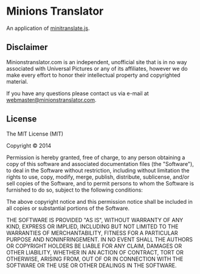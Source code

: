 Minions Translator
===
An application of [minitranslate.js](http://minitranslate.herokuapp.com).

## Disclaimer

Minionstranslator.com is an independent, unofficial site that is in no way associated with Universal Pictures or any of its affiliates, however we do make every effort to honor their intellectual property and copyrighted material.

If you have any questions please contact us via e-mail at webmaster@minionstranslator.com.

## License

The MIT License (MIT)

Copyright &copy; 2014

Permission is hereby granted, free of charge, to any person obtaining a copy
of this software and associated documentation files (the "Software"), to deal
in the Software without restriction, including without limitation the rights
to use, copy, modify, merge, publish, distribute, sublicense, and/or sell
copies of the Software, and to permit persons to whom the Software is
furnished to do so, subject to the following conditions:

The above copyright notice and this permission notice shall be included in
all copies or substantial portions of the Software.

THE SOFTWARE IS PROVIDED "AS IS", WITHOUT WARRANTY OF ANY KIND, EXPRESS OR
IMPLIED, INCLUDING BUT NOT LIMITED TO THE WARRANTIES OF MERCHANTABILITY,
FITNESS FOR A PARTICULAR PURPOSE AND NONINFRINGEMENT. IN NO EVENT SHALL THE
AUTHORS OR COPYRIGHT HOLDERS BE LIABLE FOR ANY CLAIM, DAMAGES OR OTHER
LIABILITY, WHETHER IN AN ACTION OF CONTRACT, TORT OR OTHERWISE, ARISING FROM,
OUT OF OR IN CONNECTION WITH THE SOFTWARE OR THE USE OR OTHER DEALINGS IN
THE SOFTWARE.
